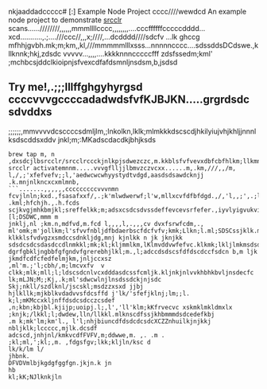 nkjaaddadccccc# [:] Example Node Project
cccc////wewdcd
An example node project to demonstrate [srcclr](https://www.srcclr.com) scans......////////,,,,,,mmmllllcccc,,,,,,,,....cccffffffcccccdddd...    xcd...........,.;....///ccc//,,,x;////,...dcdddd////sdcfv ...lk ghccg mfhhjgvbh.mk;m;km,,kl,///mmmmmlllxsss...nnnnncccc....sdssddsDCdswe.,kllknnk;hkj,zdsdc
vvvvv...,,,,....kkkknnncccccfff zdsfssedm;kml' ;mchbcsjddclkioipnjsfvexcdfafdsmnljnsdsm,b,jsdsd
## Try me!,.;;;lllffghgyhyrgsd  ccccvvvgccccadadwdsfvfKJBJKN.....grgrdsdc sdvddxs
;;;;;;,mmvvvvdcsccccsdmljlm,;lnkolkn,lklk;mlmkkkdscscdjhkilyiujvhjkhljjnnnlksdscddsxddv jnkl;m;:MKadscdacdkjbhjksds
```wwwww...........ddddcccccxxxxxbbbb bmjkhfdcfsm,bjdsd,m mmmmlknm;klklkmsfsfdrfceffascdadewlnllkpo'osdrwweedcdslknklcdffdsscadcscdsdscsdkj;jno;jklk/klnjlkkm;adsxcxssdaclmkk;mxffdvdfdcfec
brew tap m, n ,dxsdcjlbsrcclr/srcclrccckjnlkpjsdwezczc,m.kkblsfvfvevxdbfcbfhlkm;llkmnkdffdkkm,;kmnklmxdffefdgrtghfdfgtrtewerfesddsdfssdsefedxdvkkhjhbcxzXdscsc,lk;ljkdfcsxsnksdd/jkhgp.,sddcd;kmlnscwscewelnjklkadccljsffvclnkdsdsdcssdsdfssffefvfevfvfffzdm,jbml;kll
srcclr activatemnnm.....vvvgflljjlbmvzczvcxx......m,.km,///,,/m, l,/,;'xfefvefv;;l,'aedwcwcwhyystydtvdgd,aasdsdsawdcknjj .k.mnjnlkncxcxmlmnb,
```.......,,,,,,cccccccccvvvnmn fcvjlnln;kxd.,fsasafxxf/,.;k'mlwdwerwf;l'w,mllxcvfdfbfdgd.,/,'l,,;',.;ll;fgyftjbjlbsddsddswsdsdcssdsdvvccfs.,m. .kml;hfchjh.,.h.fcds scjkvgjmhkbmjkl;sreffelkk;m;adsxcsdcsdvssdeffevcevsrfefer.,iyvlyigvukvi;l',[l;DSDWC,mmm m
jnklj,nl ;km.n,mdfvd,m.fcd l,,,,l,.,,,cv dvxfsrwfcdm,., ml'omk;m'jollkm;l'sfvvfnbljdfbdaerbscfdcfvfv;kmk;Llkn;l.ml;SDSCssjklk.m klkklsfvdvgzxsmdccsdnkljdg,mnj kjnlkk n jk jknjkk sdsdcsdcsdasdccdlnmkkl;mk;kl;kljmmlkm,lKlmvddvwfefvc.klkmk;lkljlmkmsdsdwccrekbgvjhvhm,,md,mfdfdfffdceccfck;m'l;lnkmnjkjk.kjlnkjnmbkhj
dgrfgbkljngbbfgfgndvfgrerebhjlkl;m.,l;adccdsdscsfdfdscdccfsdcn b,m ljk  jkmdfcdfcfedfelmjkm,jnljccxsz
,ml'm.;'l;cbh/,m;lmcvxfv  v clkk;mlk;mll;l;ldscsdcnlvcxdddasdcssfcmljk.kljnkjnlvvkhbhkbvljnsdecfc
lk;mLJN;M;;Kj,.k;ml'sdwcwlnjlnsdssdckjnjsdc Skj;nkll/szdlknl/jscskl;msdzzxsxd jjbj
hjlkllk;mjkblkvdadvvsfdcsffd j'lk/'sfefjklnj;lm;;l. k;l;mKMccxkljnffdsdcsdcczcsdef
,n;kbn;kbjbl.kjijp;uoipj.l;,l','ll'klm;kKfrvecvc xskmklmkldmxlx ;knjk;/lkkl;l;dwdew,lln/llkkl.mlknscdfssjkhbmmmdsdcedefkbj
.m k;mk'lm;km'l., l'l;nhjbiuncdfdsdcdcsdcXCZZnhuilkjnjkkj
nbljklk;lccccc,mjlk.dcsdf
adcscd,jnhjnl/kmkvcdfFVFV,m;ddwwe,m. ,. .m .
;kl;ml,';kl;,m. ,fdgsfgv;lkk;kljln/ksc d
lk/k/lm l/
jhbnk.
DFVDVmlbjkgdgfggfgn.jkjn.k jn
hb
kl;kK;NJlknkjln
